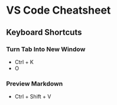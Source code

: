 # VS Code Cheatsheet

## Keyboard Shortcuts

### Turn Tab Into New Window

* Ctrl + K
* O

### Preview Markdown

* Ctrl + Shift + V
